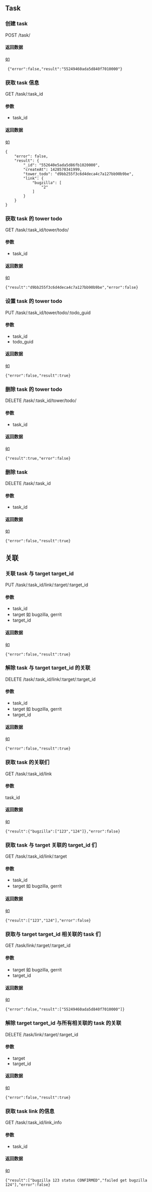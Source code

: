 <!--Meta
category:DTask
title:Task 接口(废弃)
DO NOT Delete Meta Above -->

## Task

### 创建 task

POST /task/

#### 返回数据
如
```
 {"error":false,"result":"55249460ada5d840f7010000"}
```

### 获取 task 信息

GET /task/:task_id

#### 参数
* task_id

#### 返回数据
如 
```
{
    "error": false,
    "result": {
        "_id": "552640e5ada5d86fb1020000",
        "createAt": 1428570341999,
        "tower_todo": "d9bb255f3c6d4deca4c7a127bb90b9be",
        "link": {
            "bugzilla": [
                "2"
            ]
        }
    }
}
```

### 获取 task 的 tower todo

GET /task/:task_id/tower/todo/

#### 参数
* task_id

#### 返回数据
如
```
{"result":"d9bb255f3c6d4deca4c7a127bb90b9be","error":false}
```

### 设置 task 的 tower todo

PUT /task/:task_id/tower/todo/:todo_guid

#### 参数
* task_id
* todo_guid

#### 返回数据
如 
```
{"error":false,"result":true}
```

### 删除 task 的 tower todo

DELETE /task/:task_id/tower/todo/

#### 参数
* task_id

#### 返回数据
如
```
{"result":true,"error":false}
```

### 删除 task
DELETE /task/:task_id

#### 参数
* task_id

#### 返回数据
如
```
{"error":false,"result":true}
```

## 关联

### 关联 task 与 target target_id
PUT /task/:task_id/link/:target/:target_id

#### 参数
* task_id
* target 如 bugzilla, gerrit
* target_id

#### 返回数据
如
```
{"error":false,"result":true}
```

### 解除 task 与 target target_id 的关联

DELETE /task/:task_id/link/:target/:target_id

#### 参数
* task_id
* target 如 bugzilla, gerrit
* target_id

#### 返回数据
如
```
{"error":false,"result":true}
```


### 获取 task 的关联们

GET /task/:task_id/link

#### 参数
task_id

#### 返回数据
如
```
{"result":{"bugzilla":["123","124"]},"error":false}
```

### 获取 task 与 target 关联的 target_id 们

GET /task/:task_id/link/:target


#### 参数
* task_id
* target 如 bugzilla, gerrit

#### 返回数据
如
```
{"result":["123","124"],"error":false}
```

### 获取与 target target_id 相关联的 task 们
GET /task/link/:target/:target_id

#### 参数
* target 如 bugzilla, gerrit
* target_id

#### 返回数据
如
```
{"error":false,"result":["55249460ada5d840f7010000"]}
```

### 解除 target target_id 与所有相关联的 task 的关联 
DELETE /task/link/:target/:target_id

#### 参数
* target
* target_id

#### 返回数据
如
```
{"error":false,"result":true}
```

### 获取 task link 的信息
GET /task/:task_id/link_info

#### 参数
* task_id

#### 返回数据
如
```
{"result":["bugzilla 123 status CONFIRMED","failed get bugzilla 124"],"error":false}
```
